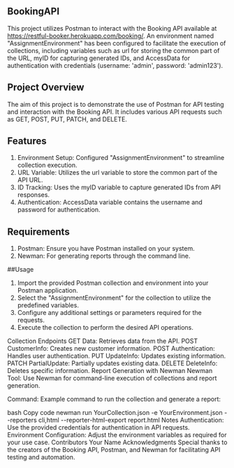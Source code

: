 ## BookingAPI
This project utilizes Postman to interact with the Booking API available at https://restful-booker.herokuapp.com/booking/. An environment named "AssignmentEnvironment" has been configured to facilitate the execution of collections, including variables such as url for storing the common part of the URL, myID for capturing generated IDs, and AccessData for authentication with credentials (username: 'admin', password: 'admin123').

## Project Overview
The aim of this project is to demonstrate the use of Postman for API testing and interaction with the Booking API. It includes various API requests such as GET, POST, PUT, PATCH, and DELETE.

## Features
 1. Environment Setup: Configured "AssignmentEnvironment" to streamline collection execution.
 2.  URL Variable: Utilizes the url variable to store the common part of the API URL.
 3. ID Tracking: Uses the myID variable to capture generated IDs from API responses.
 4. Authentication: AccessData variable contains the username and password for authentication.
 
## Requirements
1. Postman: Ensure you have Postman installed on your system.
2. Newman: For generating reports through the command line.

##Usage
1. Import the provided Postman collection and environment into your Postman application.
2. Select the "AssignmentEnvironment" for the collection to utilize the predefined variables.
3. Configure any additional settings or parameters required for the requests.
4. Execute the collection to perform the desired API operations.

Collection Endpoints
GET Data: Retrieves data from the API.
POST CustomerInfo: Creates new customer information.
POST Authentication: Handles user authentication.
PUT UpdateInfo: Updates existing information.
PATCH PartialUpdate: Partially updates existing data.
DELETE DeleteInfo: Deletes specific information.
Report Generation with Newman
Newman Tool: Use Newman for command-line execution of collections and report generation.

Command: Example command to run the collection and generate a report:

bash
Copy code
newman run YourCollection.json -e YourEnvironment.json --reporters cli,html --reporter-html-export report.html
Notes
Authentication: Use the provided credentials for authentication in API requests.
Environment Configuration: Adjust the environment variables as required for your use case.
Contributors
Your Name
Acknowledgments
Special thanks to the creators of the Booking API, Postman, and Newman for facilitating API testing and automation.

   
